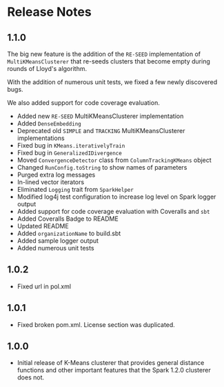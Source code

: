 # Release Notes

## 1.1.0

The big new feature is the addition of the ```RE-SEED``` implementation of ```MultiKMeansClusterer```
that re-seeds clusters that become empty during rounds of Lloyd's algorithm.

With the addition of numerous unit tests, we fixed a few newly discovered bugs.

We also added support for code coverage evaluation.

- Added new ```RE-SEED``` MultiKMeansClusterer implementation
- Added ```DenseEmbedding```
- Deprecated old ```SIMPLE``` and ```TRACKING``` MultiKMeansClusterer implementations
- Fixed bug in ```KMeans.iterativelyTrain```
- Fixed bug in  ```GeneralizedIDivergence```
- Moved ```ConvergenceDetector``` class from ```ColumnTrackingKMeans``` object
- Changed ```RunConfig.toString``` to show names of parameters
- Purged extra log messages
- In-lined vector iterators
- Eliminated ```Logging``` trait from ```SparkHelper```
- Modified log4j test configuration to increase log level on Spark logger output
- Added support for code coverage evaluation with Coveralls and ```sbt```
- Added Coveralls Badge to README
- Updated README
- Added ```organizationName``` to build.sbt
- Added sample logger output
- Added numerous unit tests

## 1.0.2

- Fixed url in pol.xml

## 1.0.1

- Fixed broken pom.xml. License section was duplicated.

## 1.0.0

- Initial release of K-Means clusterer that provides general distance functions and
other important features that the Spark 1.2.0 clusterer does not.
